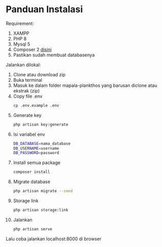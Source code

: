 # Panduan Instalasi
Requirement:
1. XAMPP
2. PHP 8
3. Mysql 5
4. Composer 2 [disini](https://getcomposer.org/Composer-Setup.exe)
5. Pastikan sudah membuat databasenya

Jalankan dilokal:
1. Clone atau download zip
2. Buka terminal
3. Masuk ke dalam folder mapala-plankthos yang barusan diclone atau ekstrak (zip)
4. Copy file .env
    ```bash
    cp .env.example .env
    ```
5. Generate key
    ```bash
    php artisan key:generate
    ```
6. Isi variabel env
    ```bash
    DB_DATABASE=nama_database
    DB_USERNAME=username
    DB_PASSWORD=password
    ```
7. Install semua package
    ```bash
    composer install
    ```
8. Migrate database
    ```bash
    php artisan migrate --seed
    ```
9. Storage link
    ```bash
    php artisan storage:link
    ```
10. Jalankan
    ```bash
    php artisan serve
    ```

Lalu coba jalankan localhost:8000 di browser
